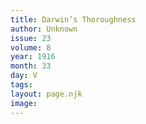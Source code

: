 ```yaml
---
title: Darwin’s Thoroughness
author: Unknown
issue: 23
volume: 8
year: 1916
month: 33
day: V
tags:
layout: page.njk
image:
---
```

